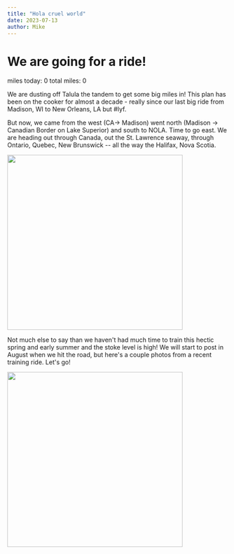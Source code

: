 ```yaml
---
title: "Hola cruel world"
date: 2023-07-13
author: Mike
---
```

# We are going for a ride! 
miles today: 0 total miles: 0  

We are dusting off Talula the tandem to get some big miles in! This plan has been on the cooker for almost a decade - really since our last big ride from Madison, WI to New Orleans, LA but #lyf.

But now, we came from the west (CA-> Madison) went north (Madison -> Canadian Border on Lake Superior) and south to NOLA. Time to go east. We are heading out through Canada, out the St. Lawrence seaway, through Ontario, Quebec, New Brunswick -- all the way the Halifax, Nova Scotia. 

<img src="../../../assets/images/theroute.png" width=400>

Not much else to say than we haven't had much time to train this hectic spring and early summer and the stoke level is high! We will start to post in August when we hit the road, but here's a couple photos from a recent training ride. Let's go!

<img src="../../../assets/images/training.jpg" width=400>

